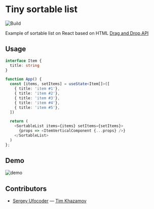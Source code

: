 Tiny sortable list
==================

![Build](https://github.com/ufocoder/tiny-sortable-list/actions/workflows/build.yml/badge.svg)

Example of sortable list on React based on HTML [Drag and Drop API](https://developer.mozilla.org/en-US/docs/Web/API/HTML_Drag_and_Drop_API)

## Usage

```typescript
interface Item {
  title: string
}

function App() {
  const [items, setItems] = useState<Item[]>([
    { title: 'item #1'},
    { title: 'item #2'},
    { title: 'item #3'},
    { title: 'item #4'},
    { title: 'item #5'},
  ])

  return (
    <SortableList items={items} setItems={setItems}>
      {props => <ItemVerticalComponent {...props} />}
    </SortableList>
  )
};
```

## Demo

![demo](./demo.gif)

## Contributors

- [Sergey Ufocoder](https://github.com/ufocoder/)
— [Tim Khazamov](https://github.com/nanot1m/)
